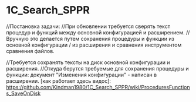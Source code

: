 # 1C_Search_SPPR
//Постановка задачи: 
//При обновлении требуется сверять текст процедур и функций между основной конфигурацией и расширением. 
//Вручную это делается путем сохранения процедуры и функции из основной конфигурации / из расширения и сравнения инструментом сравнения файлов.

//Требуется сохранять тексты на диск основной конфигурации и расширения. 
//Откуда берутся требуемые для сохранения процедуры и функции: документ "Изменения конфигурации" - написан в расширении.
[как работает здесь видос]: https://github.com/Kindman1980/1C_Search_SPPR/wiki/ProceduresFunctions_SaveOnDisk

